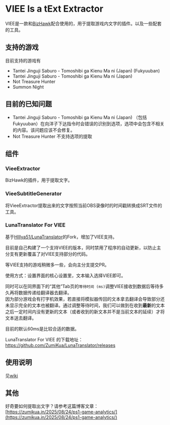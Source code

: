 ﻿# VIEE Is a tExt Extractor

VIEE是一款和[BizHawk](https://github.com/TASEmulators/BizHawk)配合使用的，用于提取游戏内文字的插件。以及一些配套的工具。

## 支持的游戏

目前支持的游戏有

* Tantei Jinguji Saburo - Tomoshibi ga Kienu Ma ni (Japan) (Fukyuuban)
* Tantei Jinguji Saburo - Tomoshibi ga Kienu Ma ni (Japan)
* Not Treasure Hunter
* Summon Night

## 目前的已知问题

* Tantei Jinguji Saburo - Tomoshibi ga Kienu Ma ni (Japan) （包括Fukyuuban）在向洋子下达指令时会错误的识别到选项，选项中会包含不相关的内容。该问题应该不会修复。
* Not Treasure Hunter 不支持选项的提取

## 组件

### VieeExtractor

BizHawk的插件，用于提取文字。

### VieeSubtitleGenerator

将VieeExtractor提取出来的文字按照当前OBS录像时的时间戳转换成SRT文件的工具。

### LunaTranslator For VIEE

基于[HIllya51/LunaTranslator](https://github.com/HIllya51/LunaTranslator/pulse)的Fork，增加了VIEE支持。

目前是自己构建了一个支持VIEE的版本，同时禁用了程序的自动更新，以防止主分支有更新覆盖了对VIEE支持部分的代码。

等VIEE支持的游戏稍微多一些，会向主分支提交PR。

使用方式：设置界面的核心设置里，文本输入选择VIEE即可。

同时可以在同界面下的“其他”Tab页的`等待时间 (ms)`调整VIEE接收到数据后等待多久再将数据传递给翻译器去翻译。  
因为部分游戏会有打字机效果，若直接将模拟器传回的文本拿去翻译会导致部分还未显示完全的文本也被翻译。通过调整等待时间，我们可以做到在收到**最新**的文本之后一定时间内没有更新的文本（或者收到的新文本并不是当前文本的延续）才将文本送去翻译。

目前的默认60ms是比较合适的数据。

LunaTranslator For VIEE 的下载地址：
https://github.com/ZumiKua/LunaTranslator/releases

## 使用说明

见[wiki](https://github.com/ZumiKua/VIEE/wiki/%E5%A6%82%E4%BD%95%E4%BD%BF%E7%94%A8-VieeSubtitleGenerator)

## 其他

好奇要如何提取出文字？请参考这篇博客文章：  
[https://zumikua.in/2025/08/24/ps1-game-analytics/](https://zumikua.in/2025/08/24/ps1-game-analytics/)